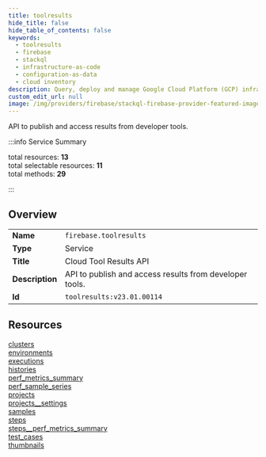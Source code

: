 ```yaml
---
title: toolresults
hide_title: false
hide_table_of_contents: false
keywords:
  - toolresults
  - firebase
  - stackql
  - infrastructure-as-code
  - configuration-as-data
  - cloud inventory
description: Query, deploy and manage Google Cloud Platform (GCP) infrastructure and resources using SQL
custom_edit_url: null
image: /img/providers/firebase/stackql-firebase-provider-featured-image.png
---
```

API to publish and access results from developer tools.  
    
:::info Service Summary

<div class="row">
<div class="providerDocColumn">
<span>total resources:&nbsp;<b>13</b></span><br />
<span>total selectable resources:&nbsp;<b>11</b></span><br />
<span>total methods:&nbsp;<b>29</b></span><br />
</div>
</div>

:::

## Overview
<table><tbody>
<tr><td><b>Name</b></td><td><code>firebase.toolresults</code></td></tr>
<tr><td><b>Type</b></td><td>Service</td></tr>
<tr><td><b>Title</b></td><td>Cloud Tool Results API</td></tr>
<tr><td><b>Description</b></td><td>API to publish and access results from developer tools.</td></tr>
<tr><td><b>Id</b></td><td><code>toolresults:v23.01.00114</code></td></tr>
</tbody></table>

## Resources
<div class="row">
<div class="providerDocColumn">
<a href="/providers/firebase/toolresults/clusters/">clusters</a><br />
<a href="/providers/firebase/toolresults/environments/">environments</a><br />
<a href="/providers/firebase/toolresults/executions/">executions</a><br />
<a href="/providers/firebase/toolresults/histories/">histories</a><br />
<a href="/providers/firebase/toolresults/perf_metrics_summary/">perf_metrics_summary</a><br />
<a href="/providers/firebase/toolresults/perf_sample_series/">perf_sample_series</a><br />
<a href="/providers/firebase/toolresults/projects/">projects</a><br />
</div>
<div class="providerDocColumn">
<a href="/providers/firebase/toolresults/projects__settings/">projects__settings</a><br />
<a href="/providers/firebase/toolresults/samples/">samples</a><br />
<a href="/providers/firebase/toolresults/steps/">steps</a><br />
<a href="/providers/firebase/toolresults/steps__perf_metrics_summary/">steps__perf_metrics_summary</a><br />
<a href="/providers/firebase/toolresults/test_cases/">test_cases</a><br />
<a href="/providers/firebase/toolresults/thumbnails/">thumbnails</a><br />
</div>
</div>
